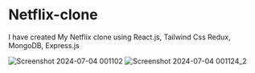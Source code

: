 # Netflix-clone
I have created My Netflix clone using React.js, Tailwind Css Redux, MongoDB, Express.js

![Screenshot 2024-07-04 001102](https://github.com/arpitbansal421/Netflix-clone/assets/135433639/e67fac4e-a1d1-4059-a3e0-944b68f0d099)
![Screenshot 2024-07-04 001124_2](https://github.com/arpitbansal421/Netflix-clone/assets/135433639/28f8a576-a087-484b-a147-cf95f967f3a1)

